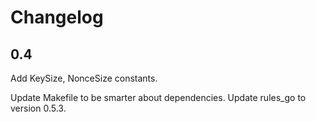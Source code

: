 # Changelog

## 0.4

Add KeySize, NonceSize constants.

Update Makefile to be smarter about dependencies. Update rules_go to version
0.5.3.

